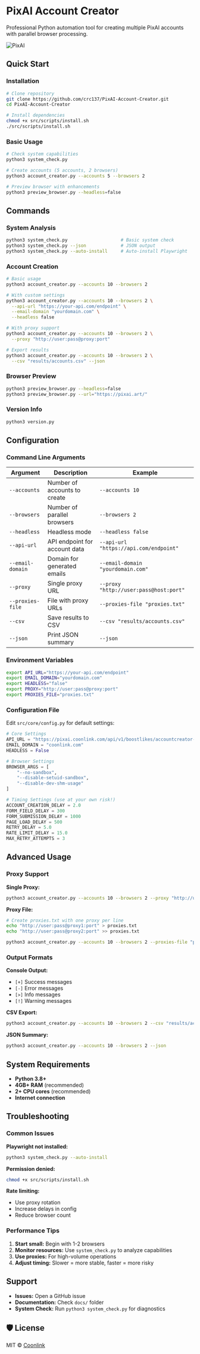 # PixAI Account Creator

Professional Python automation tool for creating multiple PixAI accounts with parallel browser processing.

![PixAI](https://raw.coonlink.com/cloud/photo_5974064291013316193_x.jpg)

## Quick Start

### Installation

```bash
# Clone repository
git clone https://github.com/crc137/PixAI-Account-Creator.git
cd PixAI-Account-Creator

# Install dependencies
chmod +x src/scripts/install.sh
./src/scripts/install.sh
```

### Basic Usage

```bash
# Check system capabilities
python3 system_check.py

# Create accounts (5 accounts, 2 browsers)
python3 account_creator.py --accounts 5 --browsers 2

# Preview browser with enhancements
python3 preview_browser.py --headless=false
```

## Commands

### System Analysis
```bash
python3 system_check.py                    # Basic system check
python3 system_check.py --json             # JSON output
python3 system_check.py --auto-install     # Auto-install Playwright
```

### Account Creation
```bash
# Basic usage
python3 account_creator.py --accounts 10 --browsers 2

# With custom settings
python3 account_creator.py --accounts 10 --browsers 2 \
  --api-url "https://your-api.com/endpoint" \
  --email-domain "yourdomain.com" \
  --headless false

# With proxy support
python3 account_creator.py --accounts 10 --browsers 2 \
  --proxy "http://user:pass@proxy:port"

# Export results
python3 account_creator.py --accounts 10 --browsers 2 \
  --csv "results/accounts.csv" --json
```

### Browser Preview
```bash
python3 preview_browser.py --headless=false
python3 preview_browser.py --url="https://pixai.art/"
```

### Version Info
```bash
python3 version.py
```

## Configuration

### Command Line Arguments

| Argument | Description | Example |
|----------|-------------|---------|
| `--accounts` | Number of accounts to create | `--accounts 10` |
| `--browsers` | Number of parallel browsers | `--browsers 2` |
| `--headless` | Headless mode | `--headless false` |
| `--api-url` | API endpoint for account data | `--api-url "https://api.com/endpoint"` |
| `--email-domain` | Domain for generated emails | `--email-domain "yourdomain.com"` |
| `--proxy` | Single proxy URL | `--proxy "http://user:pass@host:port"` |
| `--proxies-file` | File with proxy URLs | `--proxies-file "proxies.txt"` |
| `--csv` | Save results to CSV | `--csv "results/accounts.csv"` |
| `--json` | Print JSON summary | `--json` |

### Environment Variables

```bash
export API_URL="https://your-api.com/endpoint"
export EMAIL_DOMAIN="yourdomain.com"
export HEADLESS="false"
export PROXY="http://user:pass@proxy:port"
export PROXIES_FILE="proxies.txt"
```

### Configuration File

Edit `src/core/config.py` for default settings:

```python
# Core Settings
API_URL = "https://pixai.coonlink.com/api/v1/boostlikes/accountcreator-add"
EMAIL_DOMAIN = "coonlink.com"
HEADLESS = False

# Browser Settings
BROWSER_ARGS = [
    "--no-sandbox",
    "--disable-setuid-sandbox", 
    "--disable-dev-shm-usage"
]

# Timing Settings (use at your own risk!)
ACCOUNT_CREATION_DELAY = 2.0
FORM_FIELD_DELAY = 300
FORM_SUBMISSION_DELAY = 1000
PAGE_LOAD_DELAY = 500
RETRY_DELAY = 5.0
RATE_LIMIT_DELAY = 15.0
MAX_RETRY_ATTEMPTS = 3
```

## Advanced Usage

### Proxy Support

**Single Proxy:**
```bash
python3 account_creator.py --accounts 10 --browsers 2 --proxy "http://user:pass@proxy:port"
```

**Proxy File:**
```bash
# Create proxies.txt with one proxy per line
echo "http://user:pass@proxy1:port" > proxies.txt
echo "http://user:pass@proxy2:port" >> proxies.txt

python3 account_creator.py --accounts 10 --browsers 2 --proxies-file "proxies.txt"
```

### Output Formats

**Console Output:**
- `[+]` Success messages
- `[-]` Error messages  
- `[>]` Info messages
- `[!]` Warning messages

**CSV Export:**
```bash
python3 account_creator.py --accounts 10 --browsers 2 --csv "results/accounts.csv"
```

**JSON Summary:**
```bash
python3 account_creator.py --accounts 10 --browsers 2 --json
```

## System Requirements

- **Python 3.8+**
- **4GB+ RAM** (recommended)
- **2+ CPU cores** (recommended)
- **Internet connection**

## Troubleshooting

### Common Issues

**Playwright not installed:**
```bash
python3 system_check.py --auto-install
```

**Permission denied:**
```bash
chmod +x src/scripts/install.sh
```

**Rate limiting:**
- Use proxy rotation
- Increase delays in config
- Reduce browser count

### Performance Tips

1. **Start small:** Begin with 1-2 browsers
2. **Monitor resources:** Use `system_check.py` to analyze capabilities
3. **Use proxies:** For high-volume operations
4. **Adjust timing:** Slower = more stable, faster = more risky

## Support

- **Issues:** Open a GitHub issue
- **Documentation:** Check `docs/` folder
- **System Check:** Run `python3 system_check.py` for diagnostics

## 🛡 License 
MIT © [Coonlink](https://coonlink.com)

